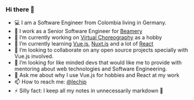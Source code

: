 ### Hi there 👋

- 💻 I am a Software Engineer from Colombia living in Germany.
- 💼 I work as a Senior Software Engineer for [Beamery](https://beamery.com/)
- 🔭 I’m currently working on [Virtual Choreography](https://www.virtualchoreography.com/) as a hobby
- 🌱 I’m currently learning [Vue.js](https://vuejs.org/), [Nuxt.js](https://nuxtjs.org/) and a lot of [React](https://reactjs.org/)
- 👯 I’m looking to collaborate on any open source projects specially with Vue.js involved.
- 🤔 I’m looking for like minded devs that would like me to provide with mentoring about web technologies and Software Engineering.
- 💬 Ask me about why I use Vue.js for hobbies and React at my work
- 📫 How to reach me: [@lechip](https://twitter.com/lechip)
- ⚡ Silly fact: I keep all my notes in unnecessarily markdown 🤖

